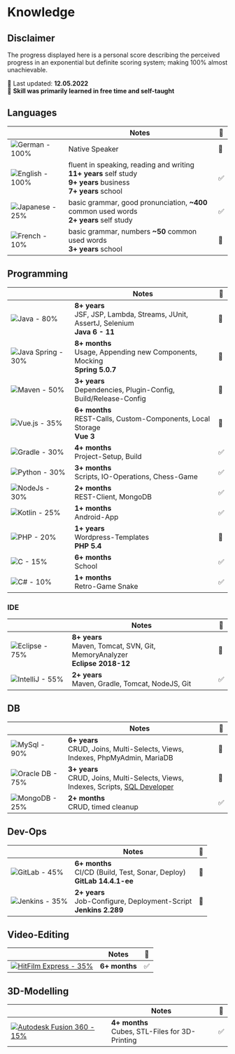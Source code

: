# Knowledge

## Disclaimer

The progress displayed here is a personal score describing the perceived progress in an exponential but definite scoring system;
making 100% almost unachievable.

📅 Last updated: **12.05.2022**<br>
📌 **Skill was primarily learned in free time and self-taught**<br>

## Languages

|  | Notes | 📌 |
|---|---|---|
| ![German - 100%](https://progress-bar.dev/100/?title=German%20%20) | Native Speaker | 🔳 |
| ![English - 100%](https://progress-bar.dev/100/?title=English%20) | fluent in speaking, reading and writing<br>**11+ years** self study<br>**9+ years** business<br>**7+ years** school | ✅ |
| ![Japanese - 25%](https://progress-bar.dev/25/?title=Japanese) | basic grammar, good pronunciation, **~400** common used words<br>**2+ years** self study | ✅ |
| ![French - 10%](https://progress-bar.dev/10/?title=French%20%20) | basic grammar, numbers **~50** common used words<br>**3+ years** school | 🔳 |

## Programming

|  | Notes | 📌 |
|---|---|---|
| ![Java - 80%](https://progress-bar.dev/80/?title=Java%20%20%20%20%20%20%20) | **8+ years**<br>JSF, JSP, Lambda, Streams, JUnit, AssertJ, Selenium<br>**Java 6 - 11** | 🔳 |
| ![Java Spring - 30%](https://progress-bar.dev/30/?title=Java%20Spring) | **8+ months**<br>Usage, Appending new Components, Mocking<br>**Spring 5.0.7** | 🔳 |
| ![Maven - 50%](https://progress-bar.dev/50/?title=Maven%20%20%20%20%20%20) | **3+ years**<br>Dependencies, Plugin-Config, Build/Release-Config | 🔳 |
| ![Vue.js - 35%](https://progress-bar.dev/35/?title=Vue.js%20%20%20%20%20) | **6+ months**<br>REST-Calls, Custom-Components, Local Storage<br>**Vue 3** | 🔳 |
| ![Gradle - 30%](https://progress-bar.dev/30/?title=Gradle%20%20%20%20%20) | **4+ months**<br>Project-Setup, Build | ✅ |
| ![Python - 30%](https://progress-bar.dev/30/?title=Python%20%20%20%20%20) | **3+ months**<br>Scripts, IO-Operations, Chess-Game | ✅ |
| ![NodeJs - 30%](https://progress-bar.dev/30/?title=NodeJs%20%20%20%20%20) | **2+ months**<br>REST-Client, MongoDB | ✅ |
| ![Kotlin - 25%](https://progress-bar.dev/25/?title=Kotlin%20%20%20%20%20) | **1+ months**<br>Android-App | ✅ |
| ![PHP - 20%](https://progress-bar.dev/20/?title=PHP%20%20%20%20%20%20%20%20) | **1+ years**<br>Wordpress-Templates<br>**PHP 5.4** | 🔳 |
| ![C - 15%](https://progress-bar.dev/15/?title=C%20%20%20%20%20%20%20%20%20%20) | **6+ months**<br>School | ✅ |
| ![C# - 10%](https://progress-bar.dev/10/?title=C%23%20%20%20%20%20%20%20%20%20) | **1+ months**<br>Retro-Game Snake | ✅ |

### IDE

|  | Notes | 📌 |
|---|---|---|
| ![Eclipse - 75%](https://progress-bar.dev/75/?title=Eclipse) | **8+ years**<br>Maven, Tomcat, SVN, Git, MemoryAnalyzer<br>**Eclipse 2018-12** | 🔳 |
| ![IntelliJ - 55%](https://progress-bar.dev/55/?title=IntelliJ) | **2+ years**<br>Maven, Gradle, Tomcat, NodeJS, Git | ✅ |

## DB

|  | Notes | 📌 |
|---|---|---|
| ![MySql - 90%](https://progress-bar.dev/90/?title=MySql%20%20%20%20) | **6+ years**<br>CRUD, Joins, Multi-Selects, Views, Indexes, PhpMyAdmin, MariaDB | 🔳 |
| ![Oracle DB - 75%](https://progress-bar.dev/75/?title=Oracle%20DB) | **3+ years**<br>CRUD, Joins, Multi-Selects, Views, Indexes, Scripts, [SQL Developer](https://www.oracle.com/database/technologies/appdev/sqldeveloper-landing.html) | 🔳 |
| ![MongoDB - 25%](https://progress-bar.dev/25/?title=MongoDB%20%20) | **2+ months**<br>CRUD, timed cleanup | ✅ |

## Dev-Ops

|  | Notes | 📌 |
|---|---|---|
| ![GitLab - 45%](https://progress-bar.dev/45/?title=GitLab%20) | **6+ months**<br>CI/CD (Build, Test, Sonar, Deploy)<br>**GitLab 14.4.1-ee** | 🔳 |
| ![Jenkins - 35%](https://progress-bar.dev/35/?title=Jenkins) | **2+ years**<br>Job-Configure, Deployment-Script<br>**Jenkins 2.289** | 🔳 |

## Video-Editing

|  | Notes | 📌 |
|---|---|---|
| [![HitFilm Express - 35%](https://progress-bar.dev/35/?title=HitFilm%20Express)](https://fxhome.com/product/hitfilm-express) | **6+ months** | ✅ |

## 3D-Modelling

|  | Notes | 📌 |
|---|---|---|
| [![Autodesk Fusion 360 - 15%](https://progress-bar.dev/15/?title=Autodesk%20Fusion%20360)](https://www.autodesk.de/products/fusion-360/overview) | **4+ months**<br>Cubes, STL-Files for 3D-Printing | ✅ |
